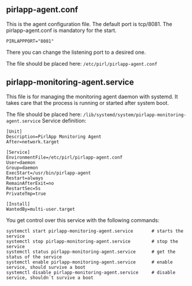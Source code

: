 ## pirlapp-agent.conf

This is the agent configuration file. The default port is tcp/8081. The pirlapp-agent.conf is mandatory for the start.

```PIRLAPPPORT="8081"```

There you can change the listening port to a desired one. 

The file should be placed here: ```/etc/pirl/pirlapp-agent.conf```

## pirlapp-monitoring-agent.service

This file is for managing the monitoring agent daemon with systemd. It takes care that the process  is running or 
started after system boot.

The file should be placed here: ```/lib/systemd/system/pirlapp-monitoring-agent.service``` Service definition: 


```
[Unit]
Description=PirlApp Monitoring Agent
After=network.target

[Service]
EnvironmentFile=/etc/pirl/pirlapp-agent.conf
User=daemon
Group=daemon
ExecStart=/usr/bin/pirlapp-agent
Restart=always
RemainAfterExit=no
RestartSec=5s
PrivateTmp=true

[Install]
WantedBy=multi-user.target
```

You get control over this service with the following commands:

```
systemctl start pirlapp-monitoring-agent.service       # starts the service
systemctl stop pirlapp-monitoring-agent.service        # stop the service
systemctl status pirlapp-monitoring-agent.service      # get the status of the service
systemctl enable pirlapp-monitoring-agent.service      # enable service, should survive a boot
systemctl disable pirlapp-monitoring-agent.service     # disable service, shouldn´t survive a boot
```



